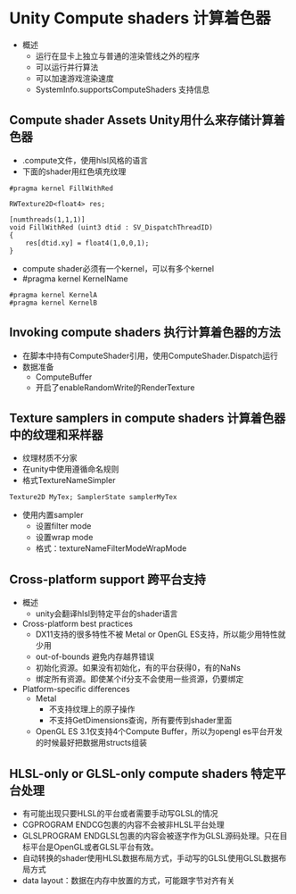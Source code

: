 # Unity Compute shaders 计算着色器
- 概述
  - 运行在显卡上独立与普通的渲染管线之外的程序
  - 可以运行并行算法
  - 可以加速游戏渲染速度
  - SystemInfo.supportsComputeShaders 支持信息
## Compute shader Assets Unity用什么来存储计算着色器
- .compute文件，使用hlsl风格的语言
- 下面的shader用红色填充纹理
```
#pragma kernel FillWithRed

RWTexture2D<float4> res;

[numthreads(1,1,1)]
void FillWithRed (uint3 dtid : SV_DispatchThreadID)
{
    res[dtid.xy] = float4(1,0,0,1);
}
```
- compute shader必须有一个kernel，可以有多个kernel
- #pragma kernel KernelName
```
#pragma kernel KernelA
#pragma kernel KernelB
```
## Invoking compute shaders 执行计算着色器的方法
- 在脚本中持有ComputeShader引用，使用ComputeShader.Dispatch运行
- 数据准备
  - ComputeBuffer
  - 开启了enableRandomWrite的RenderTexture

## Texture samplers in compute shaders 计算着色器中的纹理和采样器
- 纹理材质不分家
- 在unity中使用遵循命名规则
- 格式TextureNameSimpler
```
Texture2D MyTex; SamplerState samplerMyTex
```
- 使用内置sampler
  - 设置filter mode
  - 设置wrap mode
  - 格式：textureNameFilterModeWrapMode

## Cross-platform support 跨平台支持
- 概述
  - unity会翻译hlsl到特定平台的shader语言
- Cross-platform best practices
  - DX11支持的很多特性不被 Metal or OpenGL ES支持，所以能少用特性就少用
  - out-of-bounds 避免内存越界错误
  - 初始化资源。如果没有初始化，有的平台获得0，有的NaNs
  - 绑定所有资源。即使某个if分支不会使用一些资源，仍要绑定
- Platform-specific differences
  - Metal
    - 不支持纹理上的原子操作
    - 不支持GetDimensions查询，所有要传到shader里面
  - OpenGL ES 3.1仅支持4个Compute Buffer，所以为opengl es平台开发的时候最好把数据用structs组装

## HLSL-only or GLSL-only compute shaders 特定平台处理
- 有可能出现只要HLSL的平台或者需要手动写GLSL的情况
- CGPROGRAM ENDCG包裹的内容不会被非HLSL平台处理
- GLSLPROGRAM ENDGLSL包裹的内容会被逐字作为GLSL源码处理。只在目标平台是OpenGL或者GLSL平台有效。
- 自动转换的shader使用HLSL数据布局方式，手动写的GLSL使用GLSL数据布局方式
- data layout：数据在内存中放置的方式，可能跟字节对齐有关